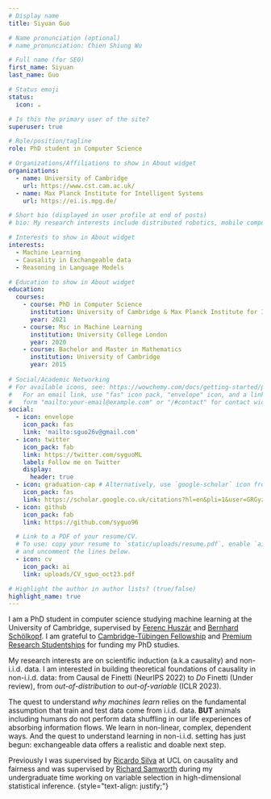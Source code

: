 ```yaml
---
# Display name
title: Siyuan Guo

# Name pronunciation (optional)
# name_pronunciation: Chien Shiung Wu

# Full name (for SEO)
first_name: Siyuan
last_name: Guo

# Status emoji
status:
  icon: ☕️

# Is this the primary user of the site?
superuser: true

# Role/position/tagline
role: PhD student in Computer Science

# Organizations/Affiliations to show in About widget
organizations:
  - name: University of Cambridge
    url: https://www.cst.cam.ac.uk/
  - name: Max Planck Institute for Intelligent Systems
    url: https://ei.is.mpg.de/

# Short bio (displayed in user profile at end of posts)
# bio: My research interests include distributed robotics, mobile computing and programmable matter.

# Interests to show in About widget
interests:
  - Machine Learning
  - Causality in Exchangeable data
  - Reasoning in Language Models

# Education to show in About widget
education:
  courses:
    - course: PhD in Computer Science
      institution: University of Cambridge & Max Planck Institute for Intelligent Systems
      year: 2021
    - course: Msc in Machine Learning
      institution: University College London
      year: 2020
    - course: Bachelor and Master in Mathematics
      institution: University of Cambridge
      year: 2015
        
# Social/Academic Networking
# For available icons, see: https://wowchemy.com/docs/getting-started/page-builder/#icons
#   For an email link, use "fas" icon pack, "envelope" icon, and a link in the
#   form "mailto:your-email@example.com" or "/#contact" for contact widget.
social:
  - icon: envelope
    icon_pack: fas
    link: 'mailto:sguo26v@gmail.com'
  - icon: twitter
    icon_pack: fab
    link: https://twitter.com/syguoML
    label: Follow me on Twitter
    display:
      header: true
  - icon: graduation-cap # Alternatively, use `google-scholar` icon from `ai` icon pack
    icon_pack: fas
    link: https://scholar.google.co.uk/citations?hl=en&pli=1&user=GRGyzn4AAAAJ
  - icon: github
    icon_pack: fab
    link: https://github.com/syguo96

  # Link to a PDF of your resume/CV.
  # To use: copy your resume to `static/uploads/resume.pdf`, enable `ai` icons in `params.yaml`,
  # and uncomment the lines below.
  - icon: cv
    icon_pack: ai
    link: uploads/CV_sguo_oct23.pdf

# Highlight the author in author lists? (true/false)
highlight_name: true
---
```

I am a PhD student in computer science studying machine learning at the University of Cambridge, supervised by [Ferenc Huszár](https://www.inference.vc/about/) and [Bernhard Schölkopf](https://is.mpg.de/~bs). I am grateful to [Cambridge-Tübingen Fellowship](https://mlg.eng.cam.ac.uk/cambridge_tubingen_phd_fellowships/) and [Premium Research Studentships](https://www.cst.cam.ac.uk/admissions/phd/rs-premium) for funding my PhD studies.

My research interests are on scientific induction (a.k.a causality) and non-i.i.d. data. I am interested in building theoretical foundations of causality in non-i.i.d. data:
from Causal de Finetti (NeurIPS 2022) to _Do_ Finetti (Under review), 
from _out-of-distribution_ to _out-of-variable_ (ICLR 2023). 

The quest to understand _why machines learn_ relies on the fundamental assumption that train and test data come from i.i.d. data. **BUT** animals including humans do not perform data shuffling in our life experiences of absorbing information flows. We learn in non-linear, complex, dependent ways. And the quest to understand learning in non-i.i.d. setting has just begun: exchangeable data offers a realistic and doable next step. 

Previously I was supervised by [Ricardo Silva](https://www.homepages.ucl.ac.uk/~ucgtrbd/) at UCL on causality and fairness and was supervised by [Richard Samworth](https://www.statslab.cam.ac.uk/~rjs57/) during my undergraduate time working on variable selection in high-dimensional statistical inference. 
{style="text-align: justify;"}
